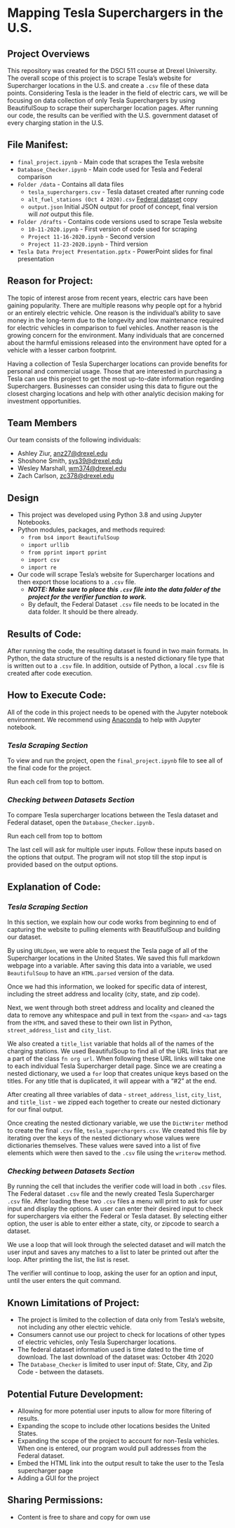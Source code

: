 # Mapping Tesla Superchargers in the U.S.

## Project Overviews

This repository was created for the DSCI 511 course at Drexel University. The overall scope of this project is to scrape Tesla’s website for Supercharger locations in the U.S. and create a `.csv` file of these data points. Considering Tesla is the leader in the field of electric cars, we will be focusing on data collection of only Tesla Superchargers by using BeautifulSoup to scrape their supercharger location pages. After running our code, the results can be verified with the U.S. government dataset of every charging station in the U.S. 
 
## File Manifest: 

- `final_project.ipynb` - Main code that scrapes the Tesla website
- `Database_Checker.ipynb` -  Main code used for Tesla and Federal comparison
- `Folder /data` - Contains all data files 
  - `tesla_superchargers.csv` - Tesla dataset created after running code
  - `alt_fuel_stations (Oct 4 2020).csv` [Federal dataset](https://afdc.energy.gov/stations/#/analyze?country=US&fuel=ELEC&ev_levels=all&access=public&access=private) copy
  - `output.json` Initial JSON output for proof of concept, final version will *not* output this file.
- `Folder /drafts` - Contains code versions used to scrape Tesla website
  - `10-11-2020.ipynb` - First version of code used for scraping
  - `Project 11-16-2020.ipynb` - Second version
  - `Project 11-23-2020.ipynb` - Third version 
- `Tesla Data Project Presentation.pptx` - PowerPoint slides for final presentation
 
## Reason for Project:
The topic of interest arose from recent years, electric cars have been gaining 
popularity. There are multiple reasons why people opt for a hybrid or an entirely electric vehicle. One reason is the individual’s ability to save money in the long-term due to the longevity and low maintenance required for electric vehicles in comparison to fuel vehicles. Another reason is the growing concern for the environment.  Many individuals that are concerned about the harmful emissions released into the environment have opted for a vehicle with a lesser carbon footprint.

Having a collection of Tesla Supercharger locations can provide benefits for personal and commercial usage. Those that are interested in purchasing a Tesla can use this project to get the most up-to-date information regarding Superchargers. Businesses can consider using this data to figure out the closest charging locations and help with other analytic decision making for investment opportunities.

## Team Members

Our team consists of the following individuals: 

- Ashley Ziur, anz27@drexel.edu
- Shoshone Smith, sys39@drexel.edu
- Wesley Marshall, wm374@drexel.edu
- Zach Carlson, zc378@drexel.edu

## Design
- This project was developed using Python 3.8 and using Jupyter Notebooks. 
- Python modules, packages, and methods required: 
    - `from bs4 import BeautifulSoup`
    - `import urllib`
    - `from pprint import pprint`
    - `import csv`
    - `import re`
- Our code will scrape Tesla’s website for Supercharger locations and then export those locations to a `.csv` file.
    - _**NOTE: Make sure to place this `.csv` file into the data folder of the project for the verifier function to work.**_ 
    - By default, the Federal Dataset `.csv` file needs to be located in the data folder. It should be there already.

## Results of Code:

After running the code, the resulting dataset is found in two main formats. In Python, the data structure of the results is a nested dictionary file type that is written out to a `.csv` file. In addition, outside of Python, a local `.csv` file is created after code execution. 

## How to Execute Code: 

All of the code in this project needs to be opened with the Jupyter notebook environment. We recommend using [Anaconda](https://www.anaconda.com/products/individual) to help with Jupyter notebook.

### _**Tesla Scraping Section**_

To view and run the project, open the `final_project.ipynb` file to see all of the final code for the project. 

Run each cell from top to bottom. 


### _**Checking between Datasets Section**_

To compare Tesla supercharger locations between the Tesla dataset and Federal dataset, open the `Database_Checker.ipynb. `

Run each cell from top to bottom

The last cell will ask for multiple user inputs. Follow these inputs based on the options that output. The program will not stop till the stop input is provided based on the output options.


## Explanation of Code: 

### _**Tesla Scraping Section**_

In this section, we explain how our code works from beginning to end of capturing the website to pulling elements with BeautifulSoup and building our dataset. 

By using `URLOpen`, we were able to request the Tesla page of all of the Supercharger locations in the United States. We saved this full markdown webpage into a variable. After saving this data into a variable, we used `BeautifulSoup` to have an `HTML.parsed` version of the data.  

Once we had this information, we looked for specific data of interest, including the street address and locality (city, state, and zip code). 

Next, we went through both street address and locality and cleaned the data to remove any whitespace and pull in text from the `<span>` and `<a>` tags from the `HTML` and saved these to their own list in Python, `street_address_list` and `city_list`. 

We also created a `title_list` variable that holds all of the names of the charging stations. We used BeautifulSoup to find all of the URL links that are a part of the class `fn org url`. When following these URL links will take one to each individual Tesla Supercharger detail page. Since we are creating a nested dictionary, we used a `for` loop that creates unique keys based on the titles. For any title that is duplicated, it will appear with a “#2” at the end. 

After creating all three variables of data - `street_address_list`, `city_list`, and `title_list` - we zipped each together to create our nested dictionary for our final output. 

Once creating the nested dictionary variable, we use the `DictWriter` method to create the final `.csv` file, `tesla_superchargers.csv`. We created this file by iterating over the keys of the nested dictionary whose values were dictionaries themselves.  These values were saved into a list of five elements which were then saved to the `.csv` file using the `writerow` method.

### _**Checking between Datasets Section**_

By running the cell that includes the verifier code will load in both `.csv` files. The Federal dataset `.csv` file and the newly created Tesla Supercharger `.csv` file. After loading these two `.csv` files a menu will print to ask for user input and display the options. 
A user can enter their desired input to check for superchargers via either the Federal or Tesla dataset. By selecting either option, the user is able to enter either a state, city, or zipcode to search a dataset.

We use a loop that will look through the selected dataset and will match the user input and saves any matches to a list to later be printed out after the loop. After printing the list, the list is reset. 

The verifier will continue to loop, asking the user for an option and input, until the user enters the quit command.


## Known Limitations of Project:

- The project is limited to the collection of data only from Tesla’s website, not including any other electric vehicle. 
- Consumers cannot use our project to check for locations of other types of electric vehicles, only Tesla Supercharger locations.
- The federal dataset information used is time dated to the time of download. The last download of the dataset was: October 4th 2020
- The `Database_Checker` is limited to user input of: State, City, and Zip Code - between the datasets.


## Potential Future Development: 

- Allowing for more potential user inputs to allow for more filtering of results.
- Expanding the scope to include other locations besides the United States.
- Expanding the scope of the project to account for non-Tesla vehicles. When one is entered, our program would pull addresses from the Federal dataset.
- Embed the HTML link into the output result to take the user to the Tesla supercharger page
- Adding a GUI for the project


## Sharing Permissions:

- Content is free to share and copy for own use
 


